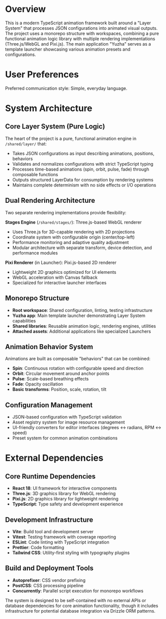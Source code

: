 # Overview

This is a modern TypeScript animation framework built around a "Layer System" that processes JSON configurations into animated visual outputs. The project uses a monorepo structure with workspaces, combining a pure functional animation logic library with multiple rendering implementations (Three.js/WebGL and Pixi.js). The main application "Yuzha" serves as a template launcher showcasing various animation presets and configurations.

# User Preferences

Preferred communication style: Simple, everyday language.

# System Architecture

## Core Layer System (Pure Logic)

The heart of the project is a pure, functional animation engine in `/shared/layer/` that:

- Takes JSON configurations as input describing animations, positions, behaviors
- Validates and normalizes configurations with strict TypeScript typing
- Processes time-based animations (spin, orbit, pulse, fade) through composable functions
- Outputs structured LayerData for consumption by rendering systems
- Maintains complete determinism with no side effects or I/O operations

## Dual Rendering Architecture

Two separate rendering implementations provide flexibility:

**Stages Engine** (`/shared/stages/`): Three.js-based WebGL renderer

- Uses Three.js for 3D-capable rendering with 2D projections
- Coordinate system with configurable origin (center/top-left)
- Performance monitoring and adaptive quality adjustment
- Modular architecture with separate transform, device detection, and performance modules

**Pixi Renderer** (in Launcher): Pixi.js-based 2D renderer

- Lightweight 2D graphics optimized for UI elements
- WebGL acceleration with Canvas fallback
- Specialized for interactive launcher interfaces

## Monorepo Structure

- **Root workspace**: Shared configuration, linting, testing infrastructure
- **Yuzha app**: Main template launcher demonstrating Layer System capabilities
- **Shared libraries**: Reusable animation logic, rendering engines, utilities
- **Attached assets**: Additional applications like specialized Launchers

## Animation Behavior System

Animations are built as composable "behaviors" that can be combined:

- **Spin**: Continuous rotation with configurable speed and direction
- **Orbit**: Circular movement around anchor points
- **Pulse**: Scale-based breathing effects
- **Fade**: Opacity oscillation
- **Basic transforms**: Position, scale, rotation, tilt

## Configuration Management

- JSON-based configuration with TypeScript validation
- Asset registry system for image resource management
- UI-friendly converters for editor interfaces (degrees ↔ radians, RPM ↔ speed)
- Preset system for common animation combinations

# External Dependencies

## Core Runtime Dependencies

- **React 18**: UI framework for interactive components
- **Three.js**: 3D graphics library for WebGL rendering
- **Pixi.js**: 2D graphics library for lightweight rendering
- **TypeScript**: Type safety and development experience

## Development Infrastructure

- **Vite**: Build tool and development server
- **Vitest**: Testing framework with coverage reporting
- **ESLint**: Code linting with TypeScript integration
- **Prettier**: Code formatting
- **Tailwind CSS**: Utility-first styling with typography plugins

## Build and Deployment Tools

- **Autoprefixer**: CSS vendor prefixing
- **PostCSS**: CSS processing pipeline
- **Concurrently**: Parallel script execution for monorepo workflows

The system is designed to be self-contained with no external APIs or database dependencies for core animation functionality, though it includes infrastructure for potential database integration via Drizzle ORM patterns.

